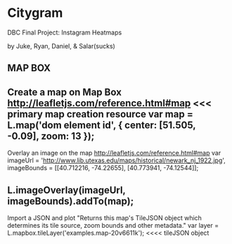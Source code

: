 Citygram
========

DBC Final Project: Instagram Heatmaps


by Juke, Ryan, Daniel, & Salar(sucks)




MAP BOX
------------------------------------------------------------------
Create a map on Map Box  http://leafletjs.com/reference.html#map  <<< primary map creation resource
var map = L.map('dom element id', {
    center: [51.505, -0.09],
    zoom: 13
});
------------------------------------------------------------------
Overlay an image on the map  http://leafletjs.com/reference.html#map
var imageUrl = 'http://www.lib.utexas.edu/maps/historical/newark_nj_1922.jpg',
    imageBounds = [[40.712216, -74.22655], [40.773941, -74.12544]];

L.imageOverlay(imageUrl, imageBounds).addTo(map);
------------------------------------------------------------------
Import a JSON and plot
"Returns this map's TileJSON object which determines its tile source, zoom bounds and other metadata."
var layer = L.mapbox.tileLayer('examples.map-20v6611k');  <<<< tileJSON object
